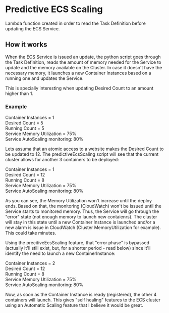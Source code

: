 Predictive ECS Scaling
===

Lambda function created in order to read the Task Definition before updating the ECS Service.

## How it works

When the ECS Service is issued an update, the python script goes through the Task Definition, reads the amount of memory needed for the Service to update and the memory available on the Cluster. In case it doesn't have the necessary memory, it launches a new Container Instances based on a running one and updates the Service.

This is specially interesting when updating Desired Count to an amount higher than 1.

### Example

Container Instances = 1  
Desired Count = 5  
Running Count = 5  
Service Memory Utilization = 75%  
Service AutoScaling monitoring: 80%

Lets assuma that an atomic access to a website makes the Desired Count to be updated to 12. The predictiveEcsScaling script will see that the current cluster allows for another 3 containers to be deployed:

Container Instances = 1  
Desired Count = 12  
Running Count = 8  
Service Memory Utilization = 75%  
Service AutoScaling monitoring: 80%

As you can see, the Memory Utilization won't increase until the deploy ends. Based on that, the monitoring (CloudWatch) won't be issued until the Service starts to monitored memory. Thus, the Service will go through the "error" state (not enough memory to launch new contaienrs). The cluster will stay in this state until a new Container Instance is launched and/or a new alarm is issue in CloudWatch (Cluster MemoryUtilization for example). This could take minutes.

Using the precitiveEcsScaling feature, that "error phase" is bypassed (actually it'll still exist, but, for a shorter period - read below) since it'll identify the need to launch a new ContainerInstance:

Container Instances = 2  
Desired Count = 12  
Running Count = 8  
Service Memory Utilization = 75%  
Service AutoScaling monitoring: 80% 

Now, as soon as the Container Instance is ready (registered), the other 4 containers will launch. This gives "self healing" features to the ECS cluster using an Automatic Scaling feature that I believe it would be great.